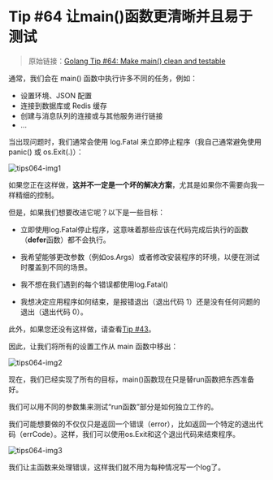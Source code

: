 # Tip #64 让main()函数更清晰并且易于测试

>  原始链接：[Golang Tip #64: Make main() clean and testable](https://twitter.com/func25/status/1774789214498062751)
>

通常，我们会在 main() 函数中执行许多不同的任务，例如：

- 设置环境、JSON 配置
- 连接到数据库或 Redis 缓存
- 创建与消息队列的连接或与其他服务进行链接
- …

当出现问题时，我们通常会使用 log.Fatal 来立即停止程序（我自己通常避免使用 panic() 或 os.Exit(.)）：

![tips064-img1](./images/064/tips064-img1.png)

如果您正在这样做，**这并不一定是一个坏的解决方案**，尤其是如果你不需要向我一样精细的控制。

但是，如果我们想要改进它呢？以下是一些目标：

- 立即使用log.Fatal停止程序，这意味着那些应该在代码完成后执行的函数（**defer**函数）都不会执行。

- 我希望能够更改参数（例如os.Args）或者修改安装程序的环境，以便在测试时覆盖到不同的场景。

- 我不想在我们遇到的每个错误都使用log.Fatal()

- 我想决定应用程序如何结束，是报错退出（退出代码 1）还是没有任何问题的退出（退出代码 0）。

此外，如果您还没有这样做，请查看[Tip #43](./043.md)。

因此，让我们将所有的设置工作从 main 函数中移出：

![tips064-img2](./images/064/tips064-img2.png)

现在，我们已经实现了所有的目标，main()函数现在只是替run函数把东西准备好。

我们可以用不同的参数集来测试“run函数”部分是如何独立工作的。

我们可能想要做的不仅仅只是返回一个错误（error），比如返回一个特定的退出代码（errCode）。这样，我们可以使用os.Exit和这个退出代码来结束程序。

![tips064-img3](./images/064/tips064-img3.png)

我们让主函数来处理错误，这样我们就不用为每种情况写一个log了。